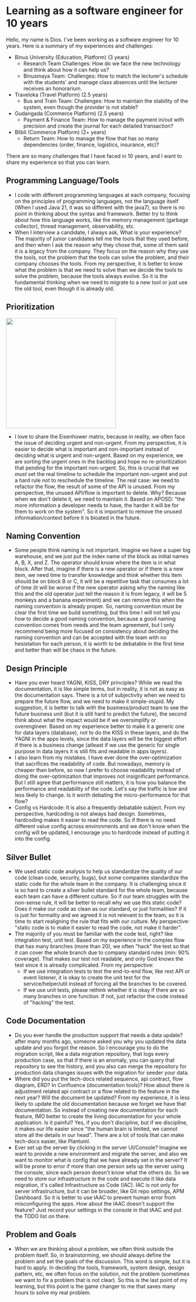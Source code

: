 # Learning as a software engineer for 10 years
Hello, my name is Dios. I've been working as a software engineer for 10 years. Here is a summary of my experiences and challenges: 
  * Binus University (Education, Platform) (3 years)
    * Research Team
      Challenges: How do we face the new technology and think about how it can help us?
    * Binusmaya Team:
      Challenges: How to match the lecturer's schedule with the students' and manage class absences until the lecturer receives an honorarium.
  * Traveloka (Travel Platform) (2.5 years)
    * Bus and Train Team:
      Challenges: How to maintain the stability of the system, even though the provider is not stable?
  * Gudangada (Commerce Platform) (2.5 years)
    * Payment & Finance Team: How to manage the payment in/out with precision and create the journal for each detailed transaction?
  * Blibli (Commerce Platform) (2+ years)
    * Return Team: How to manage the flow that has so many dependencies (order, finance, logistics, insurance, etc)?

There are so many challenges that I have faced in 10 years, and I want to share my experience so that you can learn.
## Programming Language/Tools
* I code with different programming languages at each company, focusing on the principles of programming languages, not the language itself (When I used Java 21, it was so different with the java7), so there is no point in thinking about the syntax and framework. Better try to think about how this language works, like the memory management (garbage collector), thread management, observability, etc.
* When I interview a candidate, I always ask, What is your experience? The majority of junior candidates tell me the tools that they used before, and then when I ask the reason why they chose that, some of them said it is a legacy from the company. They focus on the reason why they use the tools, not the problem that the tools can solve the problem, and their company chooses the tools. From my perspective, it is better to know what the problem is that we need to solve than we decide the tools to solve the problem, because the tools always evolve. So it is the fundamental thinking when we need to migrate to a new tool or just use the old tool, even though it is already old.
## Prioritization
<img src="https://github.com/user-attachments/assets/82b8e86a-32f6-45f7-a491-17b085c85578" width="300" height="300" />

* I love to share the Eisenhower matrix, because in reality, we often face the issue of deciding urgent and non-urgent. From my perspective, it is easier to decide what is important and non-important instead of deciding what is urgent and non-urgent. Based on my experience, we are sorting the urgent ones in the backlog and hope no re-prioritization that pending for the important non-urgent. So, this is crucial that we *must* set the real timeline to schedule the important non-urgent and put a hard rule not to reschedule the timeline. The real case: we need to refactor the flow, the result of some of the API is unused. From my perspective, the unused API/flow is important to delete. Why? Because when we don't delete it, we need to maintain it. Based on APOSD: "the more information a developer needs to have, the harder it will be for them to work on the system". So it is important to remove the unused information/context before it is bloated in the future.
## Naming Convention
* Some people think naming is not important. Imagine we have a super big warehouse, and we just put the index name of the block as initial names A, B, X, and Z. The operator should know where the item is in what block. After that, imagine if there is a new operator or if there is a new item, we need time to transfer knowledge and think whether this item should be on block B or C, it will be a repetitive task that consumes a lot of time (it will be worse if the new operator asking why the naming like this and the old operator just tell the reason it is from legacy, it will be 5 monkeys and a banana experiment) and we can remove this when the naming convention is already proper. So, naming convention must be clear the first time we build something, but this time I will not tell you how to decide a good naming convention, because a good naming convention comes from needs and the team agreement, but I only recommend being more focused on consistency about deciding the naming convention and can be accepted with the team with no hesistation for each person, it is worth to be debatable in the first time and better than will be chaos in the future.
## Design Principle
* Have you ever heard YAGNI, KISS, DRY principles? While we read the documentation, it is like simple terms, but in reality, it is not as easy as the documentation says. There is a lot of subjectivity when we need to prepare the future flow, and we need to make it simple-stupid. My suggestion, it is better to talk with the business/product team to see the future business unit (but it is still hard to predict the future), the second think about what the impact would be if we oversimplify or overengineer. Based on my experience better to make it a generic one for data layers (database), not to do the KISS in these layers, and do the YAGNI in the apps levels, since the data layers will be the biggest effort if there is a business change (atleast if we use the generic for single purpose in data layers it is still fits and readable in apps layers).
* I also learn from my mistakes. I have ever done the over-optimization that sacrifices the readability of code. But nowadays, memory is cheaper than before, so now I prefer to choose readability instead of doing the over-optimization that improves not insignificant performance. But I still agree that performance still matters, it is how you balance the performance and readability of the code. Let's say the traffic is low and less likely to change. Is it worth debating the micro-performance for that flow?
* Config vs Hardcode: It is also a frequently debatable subject. From my perspective, hardcoding is not always bad design. Sometimes, hardcoding makes it easier to read the code. So if there is no need different value config across environments and we don't know when the config will be updated, I encourage you to hardcode instead of putting it into the config.
## Silver Bullet
* We used static code analysis to help us standardize the quality of our code (clean code, security, bugs), but some companies standardize the static code for the whole team in the company. It is challenging since it is so hard to create a silver bullet standard for the whole team, because each team can have a different culture. So if our team struggles with the non-sense rule, it will be better to recall why we use this static code? Does it make our code as clean as our standard, or just formalities? If it is just for formality and we agreed it is not relevant to the team, so it is time to start realigning the rule that fits with our culture. My perspective: "static code is to make it easier to read the code, not make it harder".
* The majority of you must be familiar with the code test, right? like integration test, unit test. Based on my experience in the complex flow that has many branches (more than 20), we often "hack" the test so that it can cover the whole branch due to company standard rules (min: 90% coverage). That makes our test not readable, and only God knows the test since it is already complicated. From my perspective:
  * If we use integration tests to test the end-to-end flow, like rest API or event listener, it is okay to create the unit test for the service/helper/util instead of forcing all the branches to be covered.
  * If we use unit tests, please rethink whether it is okay if there are so many branches in one function. If not, just refactor the code instead of "hacking" the test.
## Code Documentation
* Do you ever handle the production support that needs a data update? after many months ago, someone asked you why you updated the data update and you forgot the reason. So I encourage you to do the migration script, like a data migration repository, that logs every production case, so that if there is an anomaly, you can query that repository to see the history, and you also can merge the repository for production data changes issues with the migration for seeder your data.
* Where did you put the tech-docs related sequence, api contract, flow diagram, ERD? In Confluence (documentation tools)? How about there is adjustment related api contract or a flow related to the feature in the next year? Will the document be updated? From my experience, it is less likely to update the old documentation because we forget we have that documentation. So instead of creating new documentation for each feature, IMO better to create the living documentation for your whole application. Is it painful? Yes, if you don't discipline, but if we discipline, it makes our life easier since "the human brain is limited, we cannot store all the details in our head". There are a lot of tools that can make tech-docs easier, like Plantuml.
* Ever set up the server by clicking in the server UI/Console? Imagine we want to provide a new environment and migrate the server, and also we want to monitor what is config that we have already set in the server? It will be prone to error if more than one person sets up the server using the console, since each person doesn't know what the others do. So we need to store our infrastructure in the code and execute it like data migration, it's called Infrastructure as Code (IAC). IAC is not only for server infrastructure, but it can be broader, like Git repo settings, APM Dashboard. So it is better to use IAAC to prevent human error from misconfiguring the apps. How about the IAAC doesn't support the feature? Just record your settings in the console in that IAAC and put the TODO list on there.
## Problem and Goals
* When we are thinking about a problem, we often think outside the problem itself. So, in brainstorming, we should always define the problem and set the goals of the discussion. This word is simple, but it is hard to apply. In deciding the tools, framework, system design, design pattern, etc, we often focus on the solution, not the problem  (sometimes we want to fix a problem that is not clear). So this is the last point of my learning, but this point is the game changer to me that saves many hours to solve my real problem.

